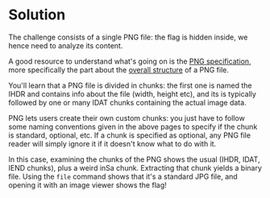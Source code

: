 # Solution

The challenge consists of a single PNG file: the flag is hidden inside, we hence need to analyze its content.

A good resource to understand what's going on is the [PNG specification](http://www.libpng.org/pub/png/spec/1.2/), more specifically the part about the [overall structure](http://www.libpng.org/pub/png/spec/1.2/PNG-Structure.html) of a PNG file.

You'll learn that a PNG file is divided in chunks: the first one is named the IHDR and contains info about the file (width, height etc), and its is typically followed by one or many IDAT chunks containing the actual image data.

PNG lets users create their own custom chunks: you just have to follow some naming conventions given in the above pages to specify if the chunk is standard, optional, etc. If a chunk is specified as optional, any PNG file reader will simply ignore it if it doesn't know what to do with it.

In this case, examining the chunks of the PNG shows the usual (IHDR, IDAT, IEND chunks), plus a weird inSa chunk. Extracting that chunk yields a binary file. Using the `file` command shows that it's a standard JPG file, and opening it with an image viewer shows the flag!

